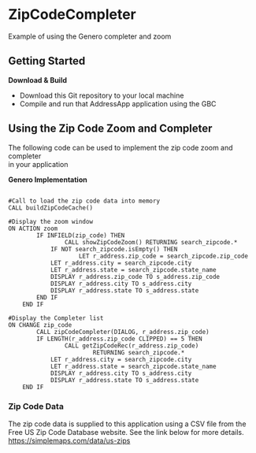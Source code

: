 # ZipCodeCompleter
Example of using the Genero completer and zoom

## Getting Started
**Download & Build**
- Download this Git repository to your local machine
- Compile and run that AddressApp application using the GBC

## Using the Zip Code Zoom and Completer
The following code can be used to implement the zip code zoom and completer\
in your application

**Genero Implementation**
```genero

#Call to load the zip code data into memory
CALL buildZipCodeCache()

#Display the zoom window
ON ACTION zoom
        IF INFIELD(zip_code) THEN
                CALL showZipCodeZoom() RETURNING search_zipcode.*
	        IF NOT search_zipcode.isEmpty() THEN
	                LET r_address.zip_code = search_zipcode.zip_code
			LET r_address.city = search_zipcode.city
			LET r_address.state = search_zipcode.state_name
			DISPLAY r_address.zip_code TO s_address.zip_code
			DISPLAY r_address.city TO s_address.city
			DISPLAY r_address.state TO s_address.state
		END IF
	END IF

#Display the Completer list
ON CHANGE zip_code
        CALL zipCodeCompleter(DIALOG, r_address.zip_code)
        IF LENGTH(r_address.zip_code CLIPPED) == 5 THEN
                CALL getZipCodeRec(r_address.zip_code)
                        RETURNING search_zipcode.*
	        LET r_address.city = search_zipcode.city
	        LET r_address.state = search_zipcode.state_name
	        DISPLAY r_address.city TO s_address.city
	        DISPLAY r_address.state TO s_address.state
	END IF

```

### Zip Code Data 
The zip code data is supplied to this application using a CSV file from the\
Free US Zip Code Database website.  See the link below for more details.\
https://simplemaps.com/data/us-zips

